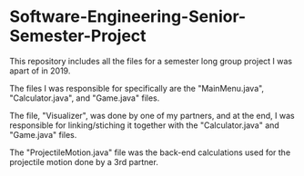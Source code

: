 # Software-Engineering-Senior-Semester-Project
This repository includes all the files for a semester long group project I was apart of in 2019. 

The files I was responsible for specifically are the "MainMenu.java", "Calculator.java", and "Game.java" files. 

The file, "Visualizer", was done by one of my partners, and at the end, I was responsible for linking/stiching it together with the "Calculator.java" and "Game.java" files. 

The "ProjectileMotion.java" file was the back-end calculations used for the projectile motion done by a 3rd partner. 
